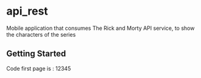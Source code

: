 # api_rest

Mobile application that consumes The Rick and Morty API service, to show the characters of the series

## Getting Started


Code first page is : 12345
